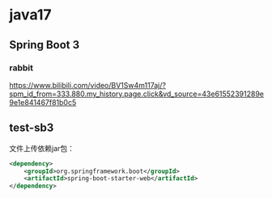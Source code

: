 # java17

## Spring Boot 3

### rabbit

https://www.bilibili.com/video/BV1Sw4m117aj/?spm_id_from=333.880.my_history.page.click&vd_source=43e61552391289e9e1e841467f81b0c5

## test-sb3

文件上传依赖jar包：
```xml
<dependency>
    <groupId>org.springframework.boot</groupId>
    <artifactId>spring-boot-starter-web</artifactId>
</dependency>
```